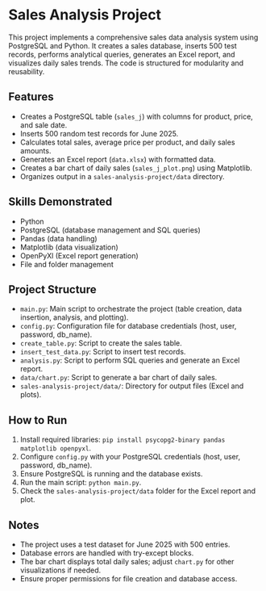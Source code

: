 # Sales Analysis Project

This project implements a comprehensive sales data analysis system using PostgreSQL and Python. It creates a sales database, inserts 500 test records, performs analytical queries, generates an Excel report, and visualizes daily sales trends. The code is structured for modularity and reusability.

## Features
- Creates a PostgreSQL table (`sales_j`) with columns for product, price, and sale date.
- Inserts 500 random test records for June 2025.
- Calculates total sales, average price per product, and daily sales amounts.
- Generates an Excel report (`data.xlsx`) with formatted data.
- Creates a bar chart of daily sales (`sales_j_plot.png`) using Matplotlib.
- Organizes output in a `sales-analysis-project/data` directory.

## Skills Demonstrated
- Python
- PostgreSQL (database management and SQL queries)
- Pandas (data handling)
- Matplotlib (data visualization)
- OpenPyXl (Excel report generation)
- File and folder management

## Project Structure
- `main.py`: Main script to orchestrate the project (table creation, data insertion, analysis, and plotting).
- `config.py`: Configuration file for database credentials (host, user, password, db_name).
- `create_table.py`: Script to create the sales table.
- `insert_test_data.py`: Script to insert test records.
- `analysis.py`: Script to perform SQL queries and generate an Excel report.
- `data/chart.py`: Script to generate a bar chart of daily sales.
- `sales-analysis-project/data/`: Directory for output files (Excel and plots).

## How to Run
1. Install required libraries: `pip install psycopg2-binary pandas matplotlib openpyxl`.
2. Configure `config.py` with your PostgreSQL credentials (host, user, password, db_name).
3. Ensure PostgreSQL is running and the database exists.
4. Run the main script: `python main.py`.
5. Check the `sales-analysis-project/data` folder for the Excel report and plot.

## Notes
- The project uses a test dataset for June 2025 with 500 entries.
- Database errors are handled with try-except blocks.
- The bar chart displays total daily sales; adjust `chart.py` for other visualizations if needed.
- Ensure proper permissions for file creation and database access.